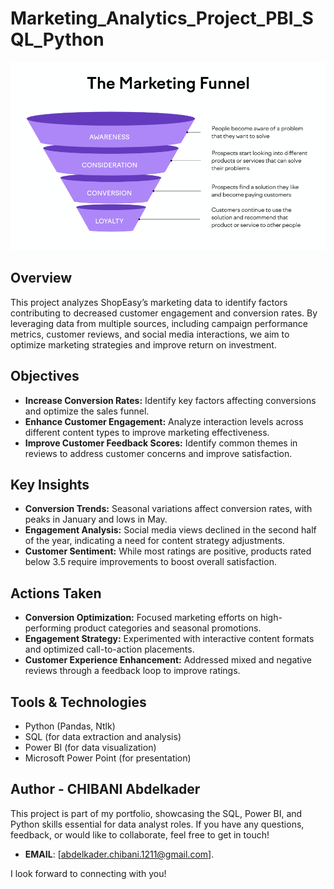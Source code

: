 # Marketing_Analytics_Project_PBI_SQL_Python

![Marketing Funnel Logo](https://github.com/CHIAEK/Marketing_Analytics_Project_PBI_SQL_Python/blob/main/Marketing_Funnel.png)

## Overview
This project analyzes ShopEasy’s marketing data to identify factors contributing to decreased customer engagement and conversion rates. By leveraging data from multiple sources, including campaign performance metrics, customer reviews, and social media interactions, we aim to optimize marketing strategies and improve return on investment.

## Objectives

- **Increase Conversion Rates:** Identify key factors affecting conversions and optimize the sales funnel.
- **Enhance Customer Engagement:** Analyze interaction levels across different content types to improve marketing effectiveness.
- **Improve Customer Feedback Scores:** Identify common themes in reviews to address customer concerns and improve satisfaction.

## Key Insights

- **Conversion Trends:** Seasonal variations affect conversion rates, with peaks in January and lows in May.
- **Engagement Analysis:** Social media views declined in the second half of the year, indicating a need for content strategy adjustments.
- **Customer Sentiment:** While most ratings are positive, products rated below 3.5 require improvements to boost overall satisfaction.

## Actions Taken

- **Conversion Optimization:** Focused marketing efforts on high-performing product categories and seasonal promotions.
- **Engagement Strategy:** Experimented with interactive content formats and optimized call-to-action placements.
- **Customer Experience Enhancement:** Addressed mixed and negative reviews through a feedback loop to improve ratings.

## Tools & Technologies

- Python (Pandas, Ntlk)
- SQL (for data extraction and analysis)
- Power BI (for data visualization)
- Microsoft Power Point (for presentation)

## Author - CHIBANI Abdelkader

This project is part of my portfolio, showcasing the SQL, Power BI, and Python skills essential for data analyst roles. If you have any questions, feedback, or would like to collaborate, feel free to get in touch!

- **EMAIL**: [abdelkader.chibani.1211@gmail.com].

I look forward to connecting with you!
